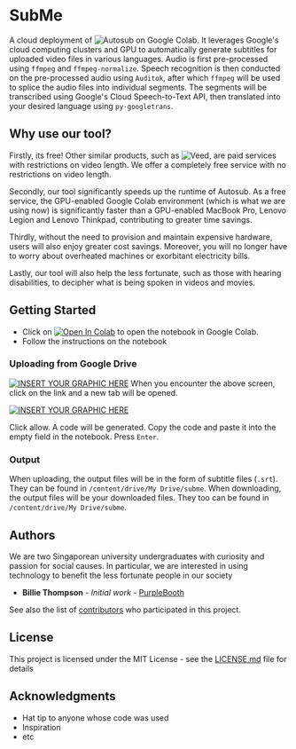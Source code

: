# SubMe 

A cloud deployment of ![Autosub](https://github.com/BingLingGroup/autosub) on Google Colab. It leverages Google's cloud computing clusters and GPU to automatically generate subtitles for uploaded video files in various languages. Audio is first pre-processed using `ffmpeg` and `ffmpeg-normalize`. Speech recognition is then conducted on the pre-processed audio using `Auditok`, after which `ffmpeg` will be used to splice the audio files into individual segments. The segments will be transcribed using Google's Cloud Speech-to-Text API, then translated into your desired language using `py-googletrans`. 

## Why use our tool? 
Firstly, its free! Other similar products, such as ![Veed](https://www.veed.io/pricing), are paid services with restrictions on video length. We offer a completely free service with no restrictions on video length. 

Secondly, our tool significantly speeds up the runtime of Autosub. As a free service, the GPU-enabled Google Colab environment (which is what we are using now) is significantly faster than a GPU-enabled MacBook Pro, Lenovo Legion and Lenovo Thinkpad, contributing to greater time savings. 

Thirdly, without the need to provision and maintain expensive hardware, users will also enjoy greater cost savings. Moreover, you will no longer have to worry about overheated machines or exorbitant electricity bills. 

Lastly, our tool will also help the less fortunate, such as those with hearing disabilities, to decipher what is being spoken in videos and movies. 
## Getting Started
- Click on <a href="https://colab.research.google.com/github/ChanJianHao/SubMe/blob/master/SubMe.ipynb" target="_parent"><img src="https://colab.research.google.com/assets/colab-badge.svg" alt="Open In Colab"/></a> to open the notebook in Google Colab. <br>
- Follow the instructions on the notebook
### Uploading from Google Drive

[![INSERT YOUR GRAPHIC HERE](https://i.imgur.com/ragE2y4.png)]()
When you encounter the above screen, click on the link and a new tab will be opened. 

[![INSERT YOUR GRAPHIC HERE](https://i.imgur.com/Z3LsX8M.png)]()

Click allow. A code will be generated. Copy the code and paste it into the empty field in the notebook. Press `Enter`.


### Output

When uploading, the output files will be in the form of subtitle files (`.srt`). They can be found in `/content/drive/My Drive/subme`.
When downloading, the output files will be your downloaded files. They too can be found in `/content/drive/My Drive/subme`.


## Authors
We are two Singaporean university undergraduates with curiosity and passion for social causes. In particular, we are interested in using technology to benefit the less fortunate people in our society

* **Billie Thompson** - *Initial work* - [PurpleBooth](https://github.com/PurpleBooth)

See also the list of [contributors](https://github.com/your/project/contributors) who participated in this project.

## License

This project is licensed under the MIT License - see the [LICENSE.md](LICENSE.md) file for details

## Acknowledgments

* Hat tip to anyone whose code was used
* Inspiration
* etc


